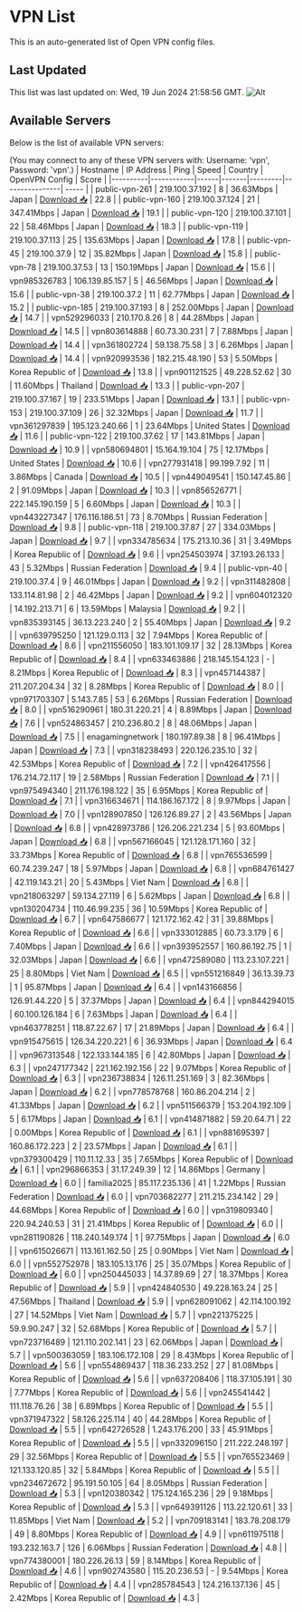 # VPN List

This is an auto-generated list of Open VPN config files.

## Last Updated

This list was last updated on: Wed, 19 Jun 2024 21:58:56 GMT.
![Alt](https://repobeats.axiom.co/api/embed/186b98318ef1479477931607c1ad7d823f12451f.svg "Repobeats analytics image")

## Available Servers

Below is the list of available VPN servers:

(You may connect to any of these VPN servers with: Username: 'vpn', Password: 'vpn'.)
| Hostname | IP Address | Ping | Speed | Country | OpenVPN Config | Score |
|----------|------------|------|-------|---------|----------------| ----- |
| public-vpn-261 | 219.100.37.192 | 8 | 36.63Mbps | Japan | [Download 📥](./configs/server_0_JP.ovpn) | 22.8 |
| public-vpn-160 | 219.100.37.124 | 21 | 347.41Mbps | Japan | [Download 📥](./configs/server_1_JP.ovpn) | 19.1 |
| public-vpn-120 | 219.100.37.101 | 22 | 58.46Mbps | Japan | [Download 📥](./configs/server_2_JP.ovpn) | 18.3 |
| public-vpn-119 | 219.100.37.113 | 25 | 135.63Mbps | Japan | [Download 📥](./configs/server_3_JP.ovpn) | 17.8 |
| public-vpn-45 | 219.100.37.9 | 12 | 35.82Mbps | Japan | [Download 📥](./configs/server_4_JP.ovpn) | 15.8 |
| public-vpn-78 | 219.100.37.53 | 13 | 150.19Mbps | Japan | [Download 📥](./configs/server_5_JP.ovpn) | 15.6 |
| vpn985326783 | 106.139.85.157 | 5 | 46.56Mbps | Japan | [Download 📥](./configs/server_6_JP.ovpn) | 15.6 |
| public-vpn-38 | 219.100.37.2 | 11 | 62.77Mbps | Japan | [Download 📥](./configs/server_7_JP.ovpn) | 15.2 |
| public-vpn-185 | 219.100.37.193 | 8 | 252.00Mbps | Japan | [Download 📥](./configs/server_8_JP.ovpn) | 14.7 |
| vpn529296033 | 210.170.8.26 | 8 | 44.28Mbps | Japan | [Download 📥](./configs/server_9_JP.ovpn) | 14.5 |
| vpn803614888 | 60.73.30.231 | 7 | 7.88Mbps | Japan | [Download 📥](./configs/server_10_JP.ovpn) | 14.4 |
| vpn361802724 | 59.138.75.58 | 3 | 6.26Mbps | Japan | [Download 📥](./configs/server_11_JP.ovpn) | 14.4 |
| vpn920993536 | 182.215.48.190 | 53 | 5.50Mbps | Korea Republic of | [Download 📥](./configs/server_12_KR.ovpn) | 13.8 |
| vpn901121525 | 49.228.52.62 | 30 | 11.60Mbps | Thailand | [Download 📥](./configs/server_13_TH.ovpn) | 13.3 |
| public-vpn-207 | 219.100.37.167 | 19 | 233.51Mbps | Japan | [Download 📥](./configs/server_14_JP.ovpn) | 13.1 |
| public-vpn-153 | 219.100.37.109 | 26 | 32.32Mbps | Japan | [Download 📥](./configs/server_15_JP.ovpn) | 11.7 |
| vpn361297839 | 195.123.240.66 | 1 | 23.64Mbps | United States | [Download 📥](./configs/server_16_US.ovpn) | 11.6 |
| public-vpn-122 | 219.100.37.62 | 17 | 143.81Mbps | Japan | [Download 📥](./configs/server_17_JP.ovpn) | 10.9 |
| vpn580694801 | 15.164.19.104 | 75 | 12.17Mbps | United States | [Download 📥](./configs/server_18_US.ovpn) | 10.6 |
| vpn277931418 | 99.199.7.92 | 11 | 3.86Mbps | Canada | [Download 📥](./configs/server_19_CA.ovpn) | 10.5 |
| vpn449049541 | 150.147.45.86 | 2 | 91.09Mbps | Japan | [Download 📥](./configs/server_20_JP.ovpn) | 10.3 |
| vpn856526771 | 222.145.190.159 | 5 | 6.60Mbps | Japan | [Download 📥](./configs/server_21_JP.ovpn) | 10.3 |
| vpn443227347 | 176.116.186.51 | 73 | 8.70Mbps | Russian Federation | [Download 📥](./configs/server_22_RU.ovpn) | 9.8 |
| public-vpn-118 | 219.100.37.87 | 27 | 334.03Mbps | Japan | [Download 📥](./configs/server_23_JP.ovpn) | 9.7 |
| vpn334785634 | 175.213.10.36 | 31 | 3.49Mbps | Korea Republic of | [Download 📥](./configs/server_24_KR.ovpn) | 9.6 |
| vpn254503974 | 37.193.26.133 | 43 | 5.32Mbps | Russian Federation | [Download 📥](./configs/server_25_RU.ovpn) | 9.4 |
| public-vpn-40 | 219.100.37.4 | 9 | 46.01Mbps | Japan | [Download 📥](./configs/server_26_JP.ovpn) | 9.2 |
| vpn311482808 | 133.114.81.98 | 2 | 46.42Mbps | Japan | [Download 📥](./configs/server_27_JP.ovpn) | 9.2 |
| vpn604012320 | 14.192.213.71 | 6 | 13.59Mbps | Malaysia | [Download 📥](./configs/server_28_MY.ovpn) | 9.2 |
| vpn835393145 | 36.13.223.240 | 2 | 55.40Mbps | Japan | [Download 📥](./configs/server_29_JP.ovpn) | 9.2 |
| vpn639795250 | 121.129.0.113 | 32 | 7.94Mbps | Korea Republic of | [Download 📥](./configs/server_30_KR.ovpn) | 8.6 |
| vpn211556050 | 183.101.109.17 | 32 | 28.13Mbps | Korea Republic of | [Download 📥](./configs/server_31_KR.ovpn) | 8.4 |
| vpn633463886 | 218.145.154.123 | - | 8.21Mbps | Korea Republic of | [Download 📥](./configs/server_32_KR.ovpn) | 8.3 |
| vpn457144387 | 211.207.204.34 | 32 | 8.28Mbps | Korea Republic of | [Download 📥](./configs/server_33_KR.ovpn) | 8.0 |
| vpn971703307 | 5.143.7.85 | 53 | 6.26Mbps | Russian Federation | [Download 📥](./configs/server_34_RU.ovpn) | 8.0 |
| vpn516290961 | 180.31.220.21 | 4 | 8.89Mbps | Japan | [Download 📥](./configs/server_35_JP.ovpn) | 7.6 |
| vpn524863457 | 210.236.80.2 | 8 | 48.06Mbps | Japan | [Download 📥](./configs/server_36_JP.ovpn) | 7.5 |
| enagamingnetwork | 180.197.89.38 | 8 | 96.41Mbps | Japan | [Download 📥](./configs/server_37_JP.ovpn) | 7.3 |
| vpn318238493 | 220.126.235.10 | 32 | 42.53Mbps | Korea Republic of | [Download 📥](./configs/server_38_KR.ovpn) | 7.2 |
| vpn426417556 | 176.214.72.117 | 19 | 2.58Mbps | Russian Federation | [Download 📥](./configs/server_39_RU.ovpn) | 7.1 |
| vpn975494340 | 211.176.198.122 | 35 | 6.95Mbps | Korea Republic of | [Download 📥](./configs/server_40_KR.ovpn) | 7.1 |
| vpn316634671 | 114.186.167.172 | 8 | 9.97Mbps | Japan | [Download 📥](./configs/server_41_JP.ovpn) | 7.0 |
| vpn128907850 | 126.126.89.27 | 2 | 43.56Mbps | Japan | [Download 📥](./configs/server_42_JP.ovpn) | 6.8 |
| vpn428973786 | 126.206.221.234 | 5 | 93.60Mbps | Japan | [Download 📥](./configs/server_43_JP.ovpn) | 6.8 |
| vpn567166045 | 121.128.171.160 | 32 | 33.73Mbps | Korea Republic of | [Download 📥](./configs/server_44_KR.ovpn) | 6.8 |
| vpn765536599 | 60.74.239.247 | 18 | 5.97Mbps | Japan | [Download 📥](./configs/server_45_JP.ovpn) | 6.8 |
| vpn684761427 | 42.119.143.21 | 20 | 5.43Mbps | Viet Nam | [Download 📥](./configs/server_46_VN.ovpn) | 6.8 |
| vpn218063297 | 59.134.27.119 | 6 | 5.62Mbps | Japan | [Download 📥](./configs/server_47_JP.ovpn) | 6.8 |
| vpn130204734 | 110.46.99.235 | 36 | 10.59Mbps | Korea Republic of | [Download 📥](./configs/server_48_KR.ovpn) | 6.7 |
| vpn647586677 | 121.172.162.42 | 31 | 39.88Mbps | Korea Republic of | [Download 📥](./configs/server_49_KR.ovpn) | 6.6 |
| vpn333012885 | 60.73.3.179 | 6 | 7.40Mbps | Japan | [Download 📥](./configs/server_50_JP.ovpn) | 6.6 |
| vpn393952557 | 160.86.192.75 | 1 | 32.03Mbps | Japan | [Download 📥](./configs/server_51_JP.ovpn) | 6.6 |
| vpn472589080 | 113.23.107.221 | 25 | 8.80Mbps | Viet Nam | [Download 📥](./configs/server_52_VN.ovpn) | 6.5 |
| vpn551216849 | 36.13.39.73 | 1 | 95.87Mbps | Japan | [Download 📥](./configs/server_53_JP.ovpn) | 6.4 |
| vpn143166856 | 126.91.44.220 | 5 | 37.37Mbps | Japan | [Download 📥](./configs/server_54_JP.ovpn) | 6.4 |
| vpn844294015 | 60.100.126.184 | 6 | 7.63Mbps | Japan | [Download 📥](./configs/server_55_JP.ovpn) | 6.4 |
| vpn463778251 | 118.87.22.67 | 17 | 21.89Mbps | Japan | [Download 📥](./configs/server_56_JP.ovpn) | 6.4 |
| vpn915475615 | 126.34.220.221 | 6 | 36.93Mbps | Japan | [Download 📥](./configs/server_57_JP.ovpn) | 6.4 |
| vpn967313548 | 122.133.144.185 | 6 | 42.80Mbps | Japan | [Download 📥](./configs/server_58_JP.ovpn) | 6.3 |
| vpn247177342 | 221.162.192.156 | 22 | 9.07Mbps | Korea Republic of | [Download 📥](./configs/server_59_KR.ovpn) | 6.3 |
| vpn236738834 | 126.11.251.169 | 3 | 82.36Mbps | Japan | [Download 📥](./configs/server_60_JP.ovpn) | 6.2 |
| vpn778578768 | 160.86.204.214 | 2 | 41.33Mbps | Japan | [Download 📥](./configs/server_61_JP.ovpn) | 6.2 |
| vpn511566379 | 153.204.192.109 | 5 | 6.17Mbps | Japan | [Download 📥](./configs/server_62_JP.ovpn) | 6.1 |
| vpn414871882 | 59.20.64.71 | 22 | 0.00Mbps | Korea Republic of | [Download 📥](./configs/server_63_KR.ovpn) | 6.1 |
| vpn881695397 | 160.86.172.223 | 2 | 23.57Mbps | Japan | [Download 📥](./configs/server_64_JP.ovpn) | 6.1 |
| vpn379300429 | 110.11.12.33 | 35 | 7.65Mbps | Korea Republic of | [Download 📥](./configs/server_65_KR.ovpn) | 6.1 |
| vpn296866353 | 31.17.249.39 | 12 | 14.86Mbps | Germany | [Download 📥](./configs/server_66_DE.ovpn) | 6.0 |
| familia2025 | 85.117.235.136 | 41 | 1.22Mbps | Russian Federation | [Download 📥](./configs/server_67_RU.ovpn) | 6.0 |
| vpn703682277 | 211.215.234.142 | 29 | 44.68Mbps | Korea Republic of | [Download 📥](./configs/server_68_KR.ovpn) | 6.0 |
| vpn319809340 | 220.94.240.53 | 31 | 21.41Mbps | Korea Republic of | [Download 📥](./configs/server_69_KR.ovpn) | 6.0 |
| vpn281190826 | 118.240.149.174 | 1 | 97.75Mbps | Japan | [Download 📥](./configs/server_70_JP.ovpn) | 6.0 |
| vpn615026671 | 113.161.162.50 | 25 | 0.90Mbps | Viet Nam | [Download 📥](./configs/server_71_VN.ovpn) | 6.0 |
| vpn552752978 | 183.105.13.176 | 25 | 35.07Mbps | Korea Republic of | [Download 📥](./configs/server_72_KR.ovpn) | 6.0 |
| vpn250445033 | 14.37.89.69 | 27 | 18.37Mbps | Korea Republic of | [Download 📥](./configs/server_73_KR.ovpn) | 5.9 |
| vpn424840530 | 49.228.163.24 | 25 | 47.56Mbps | Thailand | [Download 📥](./configs/server_74_TH.ovpn) | 5.9 |
| vpn628091062 | 42.114.100.192 | 27 | 14.52Mbps | Viet Nam | [Download 📥](./configs/server_75_VN.ovpn) | 5.7 |
| vpn221375225 | 59.9.90.247 | 32 | 52.68Mbps | Korea Republic of | [Download 📥](./configs/server_76_KR.ovpn) | 5.7 |
| vpn723716489 | 121.110.202.141 | 23 | 62.06Mbps | Japan | [Download 📥](./configs/server_77_JP.ovpn) | 5.7 |
| vpn500363059 | 183.106.172.108 | 29 | 8.43Mbps | Korea Republic of | [Download 📥](./configs/server_78_KR.ovpn) | 5.6 |
| vpn554869437 | 118.36.233.252 | 27 | 81.08Mbps | Korea Republic of | [Download 📥](./configs/server_79_KR.ovpn) | 5.6 |
| vpn637208406 | 118.37.105.191 | 30 | 7.77Mbps | Korea Republic of | [Download 📥](./configs/server_80_KR.ovpn) | 5.6 |
| vpn245541442 | 111.118.76.26 | 38 | 6.89Mbps | Korea Republic of | [Download 📥](./configs/server_81_KR.ovpn) | 5.5 |
| vpn371947322 | 58.126.225.114 | 40 | 44.28Mbps | Korea Republic of | [Download 📥](./configs/server_82_KR.ovpn) | 5.5 |
| vpn642726528 | 1.243.176.200 | 33 | 45.91Mbps | Korea Republic of | [Download 📥](./configs/server_83_KR.ovpn) | 5.5 |
| vpn332096150 | 211.222.248.197 | 29 | 32.56Mbps | Korea Republic of | [Download 📥](./configs/server_84_KR.ovpn) | 5.5 |
| vpn765523469 | 121.133.120.85 | 32 | 5.84Mbps | Korea Republic of | [Download 📥](./configs/server_85_KR.ovpn) | 5.5 |
| vpn234672672 | 95.191.50.105 | 64 | 8.05Mbps | Russian Federation | [Download 📥](./configs/server_86_RU.ovpn) | 5.3 |
| vpn120380342 | 175.124.165.236 | 29 | 9.18Mbps | Korea Republic of | [Download 📥](./configs/server_87_KR.ovpn) | 5.3 |
| vpn649391126 | 113.22.120.61 | 33 | 11.85Mbps | Viet Nam | [Download 📥](./configs/server_88_VN.ovpn) | 5.2 |
| vpn709183141 | 183.78.208.179 | 49 | 8.80Mbps | Korea Republic of | [Download 📥](./configs/server_89_KR.ovpn) | 4.9 |
| vpn611975118 | 193.232.163.7 | 126 | 6.06Mbps | Russian Federation | [Download 📥](./configs/server_90_RU.ovpn) | 4.8 |
| vpn774380001 | 180.226.26.13 | 59 | 8.14Mbps | Korea Republic of | [Download 📥](./configs/server_91_KR.ovpn) | 4.6 |
| vpn902743580 | 115.20.236.53 | - | 9.54Mbps | Korea Republic of | [Download 📥](./configs/server_92_KR.ovpn) | 4.4 |
| vpn285784543 | 124.216.137.136 | 45 | 2.42Mbps | Korea Republic of | [Download 📥](./configs/server_93_KR.ovpn) | 4.3 |
